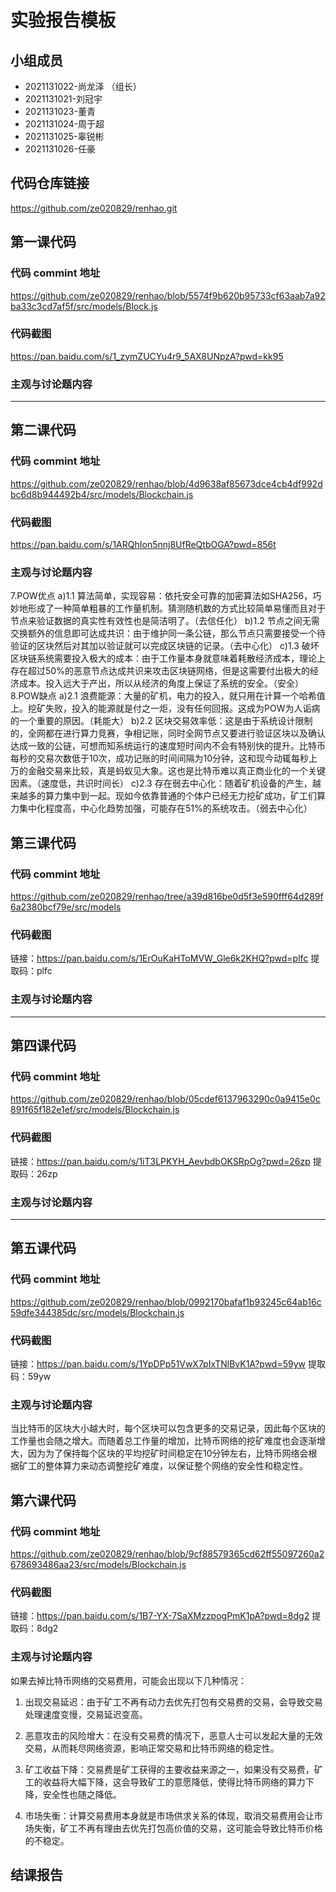 # 实验报告模板

## 小组成员

- 2021131022-尚龙泽 （组长）
- 2021131021-刘冠宇
- 2021131023-董青
- 2021131024-周于超
- 2021131025-辜锐彬
- 2021131026-任豪


## 代码仓库链接

https://github.com/ze020829/renhao.git



## 第一课代码


### 代码 commint 地址

https://github.com/ze020829/renhao/blob/5574f9b620b95733cf63aab7a92ba33c3cd7af5f/src/models/Block.js

### 代码截图
https://pan.baidu.com/s/1_zymZUCYu4r9_5AX8UNpzA?pwd=kk95

### 主观与讨论题内容

---


## 第二课代码


### 代码 commint 地址

https://github.com/ze020829/renhao/blob/4d9638af85673dce4cb4df992dbc6d8b944492b4/src/models/Blockchain.js


### 代码截图

https://pan.baidu.com/s/1ARQhIon5nnj8UfReQtbOGA?pwd=856t


### 主观与讨论题内容


7.POW优点
a)1.1 算法简单，实现容易：依托安全可靠的加密算法如SHA256，巧妙地形成了一种简单粗暴的工作量机制。猜测随机数的方式比较简单易懂而且对于节点来验证数据的真实性有效性也是简洁明了。（去信任化）
b)1.2 节点之间无需交换额外的信息即可达成共识：由于维护同一条公链，那么节点只需要接受一个待验证的区块然后对其加以验证就可以完成区块链的记录。（去中心化）
c)1.3 破坏区块链系统需要投入极大的成本：由于工作量本身就意味着耗散经济成本，理论上存在超过50%的恶意节点达成共识来攻击区块链网络，但是这需要付出极大的经济成本。投入远大于产出，所以从经济的角度上保证了系统的安全。（安全）
8.POW缺点
a)2.1 浪费能源：大量的矿机，电力的投入，就只用在计算一个哈希值上。挖矿失败，投入的能源就是付之一炬，没有任何回报。这成为POW为人诟病的一个重要的原因。（耗能大）
b)2.2 区块交易效率低：这是由于系统设计限制的，全网都在进行算力竞赛，争相记账，同时全网节点又要进行验证区块以及确认达成一致的公链，可想而知系统运行的速度短时间内不会有特别快的提升。比特币每秒的交易次数低于10次，成功记账的时间间隔为10分钟，这和现今动辄每秒上万的金融交易来比较，真是蚂蚁见大象。这也是比特币难以真正商业化的一个关键因素。（速度低，共识时间长）
c)2.3 存在弱去中心化：随着矿机设备的产生，越来越多的算力集中到一起。现如今依靠普通的个体户已经无力挖矿成功，矿工们算力集中化程度高，中心化趋势加强，可能存在51%的系统攻击。（弱去中心化）


## 第三课代码


### 代码 commint 地址

https://github.com/ze020829/renhao/tree/a39d816be0d5f3e590fff64d289f6a2380bcf79e/src/models


### 代码截图

链接：https://pan.baidu.com/s/1ErOuKaHToMVW_Gle6k2KHQ?pwd=plfc 
提取码：plfc


### 主观与讨论题内容



---




## 第四课代码


### 代码 commint 地址
https://github.com/ze020829/renhao/blob/05cdef6137963290c0a9415e0c891f65f182e1ef/src/models/Blockchain.js


### 代码截图

链接：https://pan.baidu.com/s/1iT3LPKYH_AevbdbOKSRpOg?pwd=26zp 
提取码：26zp


### 主观与讨论题内容



---




## 第五课代码


### 代码 commint 地址

https://github.com/ze020829/renhao/blob/0992170bafaf1b93245c64ab16c59dfe344385dc/src/models/Blockchain.js


### 代码截图
链接：https://pan.baidu.com/s/1YpDPp51VwX7pIxTNlBvK1A?pwd=59yw 
提取码：59yw


### 主观与讨论题内容

当比特币的区块大小越大时，每个区块可以包含更多的交易记录，因此每个区块的工作量也会随之增大。而随着总工作量的增加，比特币网络的挖矿难度也会逐渐增大，因为为了保持每个区块的平均挖矿时间稳定在10分钟左右，比特币网络会根据矿工的整体算力来动态调整挖矿难度，以保证整个网络的安全性和稳定性。



## 第六课代码


### 代码 commint 地址
https://github.com/ze020829/renhao/blob/9cf88579365cd62ff55097260a2678693486aa23/src/models/Blockchain.js


### 代码截图
链接：https://pan.baidu.com/s/1B7-YX-7SaXMzzpogPmK1pA?pwd=8dg2 
提取码：8dg2



### 主观与讨论题内容


如果去掉比特币网络的交易费用，可能会出现以下几种情况：

1. 出现交易延迟：由于矿工不再有动力去优先打包有交易费的交易，会导致交易处理速度变慢，交易延迟变高。

2. 恶意攻击的风险增大：在没有交易费的情况下，恶意人士可以发起大量的无效交易，从而耗尽网络资源，影响正常交易和比特币网络的稳定性。

3. 矿工收益下降：交易费是矿工获得的主要收益来源之一，如果没有交易费，矿工的收益将大幅下降，这会导致矿工的意愿降低，使得比特币网络的算力下降，安全性也随之降低。

4. 市场失衡：计算交易费用本身就是市场供求关系的体现，取消交易费用会让市场失衡，矿工不再有理由去优先打包高价值的交易，这可能会导致比特币价格的不稳定。

## 结课报告





